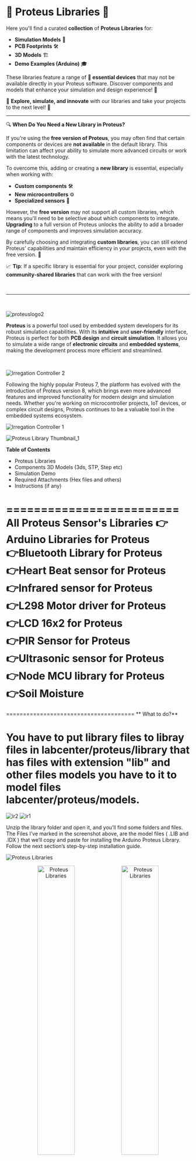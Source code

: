 # 🌟 **Proteus Libraries** 🌟

Here you'll find a curated **collection** of **Proteus Libraries** for:

- **Simulation Models** 🔬
- **PCB Footprints** 🛠️
- **3D Models** 🏗️
- **Demo Examples (Arduino)** 🎓

These libraries feature a range of **🔧 essential devices** that may not be available directly in your Proteus software. Discover components and models that enhance your simulation and design experience! 🌟

🚀 **Explore, simulate, and innovate** with our libraries and take your projects to the next level! 🚀

---


🔍 **When Do You Need a New Library in Proteus?**

If you're using the **free version of Proteus**, you may often find that certain components or devices are **not available** in the default library. This limitation can affect your ability to simulate more advanced circuits or work with the latest technology.

To overcome this, adding or creating a **new library** is essential, especially when working with:
- **Custom components** 🛠️
- **New microcontrollers** ⚙️
- **Specialized sensors** 🔧

However, the **free version** may not support all custom libraries, which means you'll need to be selective about which components to integrate. **Upgrading** to a full version of Proteus unlocks the ability to add a broader range of components and improves simulation accuracy.

By carefully choosing and integrating **custom libraries**, you can still extend Proteus' capabilities and maintain efficiency in your projects, even with the free version. 🌟

📈 **Tip**: If a specific library is essential for your project, consider exploring **community-shared libraries** that can work with the free version!


<br/>
<hr/>
<br/>

![proteuslogo2](https://github.com/user-attachments/assets/80902421-4440-4199-8832-ccf42d149324) 
<br/>

**Proteus** is a powerful tool used by embedded system developers for its robust simulation capabilities. With its **intuitive** and **user-friendly** interface, Proteus is perfect for both **PCB design** and **circuit simulation**. It allows you to simulate a wide range of **electronic circuits** and **embedded systems**, making the development process more efficient and streamlined.


<br/>

![Irregation Controller 2](https://github.com/user-attachments/assets/eadb2674-f198-4313-937b-edfed6aa9870)


Following the highly popular Proteus 7, the platform has evolved with the introduction of Proteus version 8, which brings even more advanced features and improved functionality for modern design and simulation needs. Whether you're working on microcontroller projects, IoT devices, or complex circuit designs, Proteus continues to be a valuable tool in the embedded systems ecosystem.

![Irregation Controller 1](https://github.com/user-attachments/assets/832e247f-9438-4411-a0b1-71cb9bed474a)

![Proteus Library Thumbnail_1](https://github.com/user-attachments/assets/1899fd1e-a4dc-428b-a672-2d73f9e07407)


**Table of Contents**
-  Proteus Libraries
-  Components 3D Models (3ds, STP, Step etc)
-  Simulation Demo
-  Required Attachments (Hex files and others)
-  Instructions (if any)

=========================
All Proteus Sensor's Libraries 
👉Arduino  Libraries for Proteus        
👉Bluetooth Library for Proteus     
👉Heart Beat sensor for Proteus   
👉Infrared sensor for Proteus         
👉L298 Motor driver for Proteus    
👉LCD 16x2 for Proteus    
👉PIR Sensor for Proteus                
👉Ultrasonic sensor for Proteus     
👉Node MCU library for Proteus               
👉Soil Moisture            
======================================


======================================
** What to do?**

You have to put library files to libray files in labcenter/proteus/library that has files with extension "lib" and other files models you have to it to model files labcenter/proteus/models.
======================================

![ir2](https://github.com/user-attachments/assets/208401fc-95f1-4e60-80cf-a7ce7dac42e1) ![ir1](https://github.com/user-attachments/assets/59005c9f-ff5f-40f4-a420-ee0453fc44a8)

Unzip the library folder and open it, and you’ll find some folders and files. The Files I’ve marked in the screenshot above, are the model files ( .LIB and .IDX ) that we’ll copy and paste for installing the Arduino Proteus Library. Follow the next section’s step-by-step installation guide.

![Proteus Libraries](https://github.com/user-attachments/assets/55330808-4974-4722-9c54-dd81c476b07c)

<p align="center">
  <img src="https://github.com/user-attachments/assets/208401fc-95f1-4e60-80cf-a7ce7dac42e1" alt="Proteus Libraries" width="45%" height="auto">
  <img src="https://github.com/user-attachments/assets/55330808-4974-4722-9c54-dd81c476b07c" alt="Proteus Libraries" width="45%" height="auto">
</p>


<hr/>

## 🔧 Installation Guide

1. **Close Proteus (ISIS and ARES)**  
   Ensure that both ISIS and ARES are **not running** before proceeding.

2. **Download and Extract the Repo**  
   - Click on the **Code** button on this GitHub page and select **Download ZIP**.  
   - Extract the contents to a convenient location on your computer.

3. **Move Library Files**  
   Copy or move all `*.LIB` and `*.IDX` files from the extracted folder into the correct Proteus library directory.

   - If the path `C:\Users\<username>\AppData\Local\VirtualStore\Program Files (x86)\Labcenter Electronics\Proteus 7 Professional\LIBRARY` exists, place the files here.
   
   - If not, place them in `C:\Program Files (x86)\Labcenter Electronics\Proteus 7 Professional\LIBRARY`.

---

⚠️ **Note**: Make sure to replace `<username>` with your own Windows username in the file path.



## 📁 Alternative DATA Folder Location

For certain versions of Proteus, the `DATA` folder might be located in a different path, such as:

C:\ProgramData\Labcenter Electronics\Proteus 8 Professional\DATA

> 📝 **Note**: Sometimes, the `LIBRARY` folder might be hidden. If you are unable to locate the folder, make sure to check your **hidden folders** as well. You can do this by adjusting your folder options to **show hidden files and folders**.

** Open Proteus (ISIS) and Test
It’s now done, and you can open Proteus (ISIS) and create a new project to test the functionality of the Arduino Proteus Library. And that’s what we’ll be doing in the next section hereafter.


<hr/>

# Proteus Library Simulation Demo
In this example, we’ll test the Arduino Proteus Simulation with an LED blinking example.

Arduino Proteus Simulation Project
Now, let’s create an Arduino Proteus Simulation project in ISIS (v8.13)

Open Proteus ISIS

Create New Project

Create a Schematic With the Default Template

<hr/>



